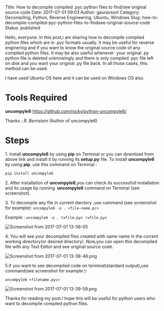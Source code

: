 Title: How to decompile compiled .pyc python files to find/see original source code
Date: 2017-07-01 09:03
Author: gauravssnl
Category: Decompiling, Python, Reverse Engineering, Ubuntu, Windows
Slug: how-to-decompile-compiled-pyc-python-files-to-findsee-original-source-code
Status: published

Hello, everyone. In this post,i am sharing how to decompile compiled python files which are in .pyc formats usually. It may be useful for reverse enginering and if you want to know the original source code of any compiled python files. It may be also useful whenever  your original .py  python file is deleted unknowingly and there is only compiled .pyc file left  on disk and you want your original .py file back. In all those cases, this method can be used.

I have used Ubuntu OS here and it can be used on Windows OS also.

# Tools Required 

**uncompyle6** <https://github.com/rocky/python-uncompyle6/>

Thanks : *R. Bernstein* (Author of uncompyle6)

# Steps

1\. Install **uncompyle6** by using **pip** on Terminal or you can download from above link and install it by running its **setup.py** file. To install **uncompyle6** by using **pip**, use this command on Terminal :
```bash
pip install uncompyle6
```

2\. After installation of **uncompyle6**,you can check its successfull installation and its usage by running  **uncompyle6** command on Terminal (see screenshot).


3\. To decompile any file in current diectory ,use command (see screenshot for example): 
`uncompyle6 -o . <file-name.pc> `

Example : `uncompyle6 -o . txfile.pyc rxfile.pyc`

![Screenshot from 2017-07-01 13-38-05](https://gauravssnl.files.wordpress.com/2017/07/screenshot-from-2017-07-01-13-38-05.png)

4\. You will see your decompiled files created with same name in the current working directory(or desired directory) .Now,you can open this decompiled file with any Text Editor and see original source code.

![Screenshot from 2017-07-01 13-38-46.png](https://gauravssnl.files.wordpress.com/2017/07/screenshot-from-2017-07-01-13-38-46.png)

5.if you want to see decompiled code on terminal(standard output),use command(see screenshot for example ): 

`uncompyle6 <filename.pyc>`

![Screenshot from 2017-07-01 13-39-59.png](https://gauravssnl.files.wordpress.com/2017/07/screenshot-from-2017-07-01-13-39-59.png)

Thanks for reading my post.I hope this will be useful for python users who want to decompile compiled python files.

 

 

 

 
